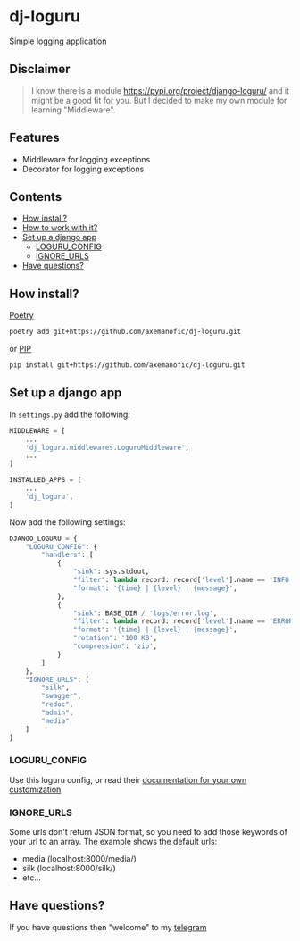 # dj-loguru

Simple logging application

## Disclaimer

> I know there is a module https://pypi.org/project/django-loguru/ and it might be a good fit for you. 
> But I decided to make my own module for learning "Middleware".

## Features

* Middleware for logging exceptions
* Decorator for logging exceptions

## Contents
* [How install?](#how-install) 
* [How to work with it?](#how-to-work-with-it) 
* [Set up a django app](#set-up-a-django-app) 
  * [LOGURU_CONFIG](#loguru_config)
  * [IGNORE_URLS](#ignore_urls)
* [Have questions?](#have-questions)


## How install?

[Poetry](https://python-poetry.org/)

```sh
poetry add git+https://github.com/axemanofic/dj-loguru.git
```

or [PIP](https://pip.pypa.io/)

```sh
pip install git+https://github.com/axemanofic/dj-loguru.git
```

## Set up a django app

In ``settings.py`` add the following:

```python
MIDDLEWARE = [
    ...
    'dj_loguru.middlewares.LoguruMiddleware',
    ...
]

INSTALLED_APPS = [
    ...
    'dj_loguru',
]
```

Now add the following settings:

```python
DJANGO_LOGURU = {
    "LOGURU_CONFIG": {
        "handlers": [
            {
                "sink": sys.stdout,
                "filter": lambda record: record['level'].name == 'INFO',
                "format": '{time} | {level} | {message}',
            },
            {
                "sink": BASE_DIR / 'logs/error.log',
                "filter": lambda record: record['level'].name == 'ERROR',
                "format": '{time} | {level} | {message}',
                "rotation": '100 KB',
                "compression": 'zip',
            }
        ]
    },
    "IGNORE_URLS": [
        "silk",
        "swagger",
        "redoc",
        "admin",
        "media"
    ]
}
```

### LOGURU_CONFIG

Use this loguru config, or read their [documentation for your own customization](https://github.com/Delgan/loguru#suitable-for-scripts-and-libraries)

### IGNORE_URLS

Some urls don't return JSON format, so you need to add those keywords of your url to an array. 
The example shows the default urls:
* media (localhost:8000/media/)
* silk (localhost:8000/silk/)
* etc...

## Have questions?

If you have questions then "welcome" to my [telegram](https://t.me/axemanofic) 